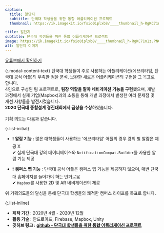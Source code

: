 ```yaml
---
caption:
  title: 알단지
  subtitle: 단국대 학생들을 위한 통합 어플리케이션 프로젝트
  thumbnail: https://ik.imagekit.io/fsio0iplxb8/____thumbnail_h-RgKC71n1z.PNG

title: 알단지
subtitle: 단국대 학생들을 위한 통합 어플리케이션 프로젝트
image: https://ik.imagekit.io/fsio0iplxb8/____thumbnail_h-RgKC71n1z.PNG
alt: 알단지 이미지
---
```

[유튜브에서 확인하기](https://www.youtube.com/watch?v=RQQwxN8pxB0)<br>

{:.modal-content-text}
단국대 학생들이 주로 사용하는 어플리케이션(에브리타임, 단국대 공식 어플)의 부족한 점을 분석, 보완한 새로운 어플리케이션의 구현을 그 목표로 합니다.<br>
4인으로 구성된 팀 프로젝트로, **팀장 역할을 맡아 네비게이션 기능을 구현**했으며, 개발 과정에서 실제 기업(Mapbox)과의 소통을 통해 개발 과정에서 발생한 여러 문제점 및 개선 사항들을 발전시켰습니다.<br>
**2020 단국대 종합설계 경진대회에서 금상을 수상**하였습니다.
<br>
<br>
기획 의도는 다음과 같습니다.

{:.list-initial}
- ❗ **알람 기능** : 많은 대학생들이 사용하는 '에브리타임' 어플의 경우 강의 별 알람은 제공 X<br>
✔ 실제 단국대 강의 데이터베이스와 `NotificationCompat.Builder`를 사용한 알람 기능 제공

- ❗ **캠퍼스 맵 기능** : 단국대 공식 어플은 캠퍼스 맵 기능을 제공하지 않으며, 매번 단국대 홈페이지를 들어가야 하는 번거로움<br>
✔ `Mapbox`를 사용한 2D 및 AR 네비게이션의 제공

위 기획의도들의 달성을 통해 단국대 학생들의 쾌적한 캠퍼스 라이프를 목표로 합니다.


{:.list-inline}
- **제작 기간** : 2020년 4월 - 2020년 12월
- **활용 기술** : 안드로이드, Firebase, Mapbox, Unity
- **깃허브 링크 : [github - 단국대 학생들을 위한 통합 어플리케이션 프로젝트](https://github.com/TwinkleRing/Capstone-Project)**

